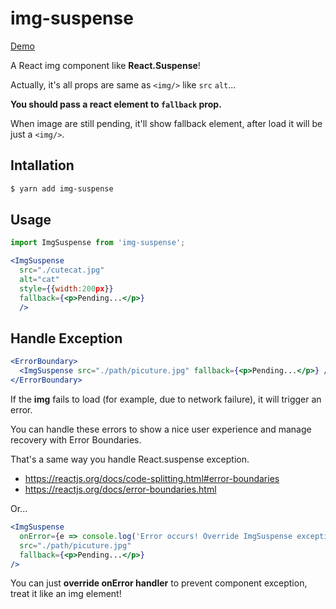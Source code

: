 # img-suspense

[Demo](https://codesandbox.io/s/k3jx7l96po)

A React img component like **React.Suspense**!

Actually, it's all props are same as `<img/>` like `src` `alt`...

**You should pass a react element to `fallback` prop.**

When image are still pending, it'll show fallback element, after load it will be just a `<img/>`.

## Intallation

```sh
$ yarn add img-suspense
```

## Usage

```jsx
import ImgSuspense from 'img-suspense';

<ImgSuspense
  src="./cutecat.jpg"
  alt="cat"
  style={{width:200px}}
  fallback={<p>Pending...</p>}
  />

```

## Handle Exception

```jsx
<ErrorBoundary>
  <ImgSuspense src="./path/picuture.jpg" fallback={<p>Pending...</p>} />
</ErrorBoundary>
```

If the **img** fails to load (for example, due to network failure), it will trigger an error.

You can handle these errors to show a nice user experience and manage recovery with Error Boundaries.

That's a same way you handle React.suspense exception.

- https://reactjs.org/docs/code-splitting.html#error-boundaries
- https://reactjs.org/docs/error-boundaries.html

Or...
```jsx
<ImgSuspense
  onError={e => console.log('Error occurs! Override ImgSuspense exception')}
  src="./path/picuture.jpg"
  fallback={<p>Pending...</p>}
/>
```
You can just **override onError handler** to prevent component exception, treat it like an img element!
